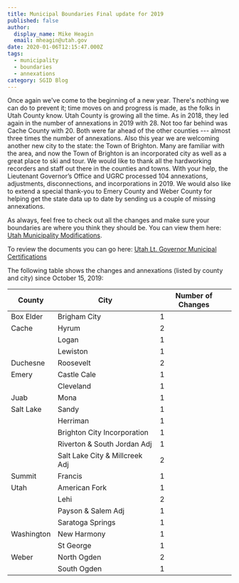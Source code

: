 ```yaml
---
title: Municipal Boundaries Final update for 2019
published: false
author:
  display_name: Mike Heagin
  email: mheagin@utah.gov
date: 2020-01-06T12:15:47.000Z
tags:
  - municipality
  - boundaries
  - annexations
category: SGID Blog
---
```


Once again we've come to the beginning of a new year. There's nothing we can do to prevent it; time moves on and progress is made, as the folks in Utah County know. Utah County is growing all the time. As in 2018, they led again in the number of annexations in 2019 with 28. Not too far behind was Cache County with 20. Both were far ahead of the other counties --- almost three times the number of annexations. Also this year we are welcoming another new city to the state: the Town of Brighton. Many are familiar with the area, and now the Town of Brighton is an incorporated city as well as a great place to ski and tour. We would like to thank all the hardworking recorders and staff out there in the counties and towns. With your help, the Lieutenant Governor’s Office and UGRC processed 104 annexations, adjustments, disconnections, and incorporations in 2019. We would also like to extend a special thank-you to Emery County and Weber County for helping get the state data up to date by sending us a couple of missing annexations.

As always, feel free to check out all the changes and make sure your boundaries are where you think they should be. You can view them here: [Utah Municipality Modifications](https://www.arcgis.com/home/webmap/viewer.html?webmap=c5ab7e0fcd514f1a9db6b8dad55bba63).

To review the documents you can go here: [Utah Lt. Governor Municipal Certifications](https://municert.utah.gov/)

The following table shows the changes and annexations (listed by county and city) since October 15, 2019:

| County     | City                           | Number of Changes |
| ---------- | ------------------------------ | ----------------- |
| Box Elder  | Brigham City                   | 1                 |
| Cache      | Hyrum                          | 2                 |
|            | Logan                          | 1                 |
|            | Lewiston                       | 1                 |
| Duchesne   | Roosevelt                      | 2                 |
| Emery      | Castle Cale                    | 1                 |
|            | Cleveland                      | 1                 |
| Juab       | Mona                           | 1                 |
| Salt Lake  | Sandy                          | 1                 |
|            | Herriman                       | 1                 |
|            | Brighton City Incorporation    | 1                 |
|            | Riverton & South Jordan Adj    | 1                 |
|            | Salt Lake City & Millcreek Adj | 2                 |
| Summit     | Francis                        | 1                 |
| Utah       | American Fork                  | 1                 |
|            | Lehi                           | 2                 |
|            | Payson & Salem Adj             | 1                 |
|            | Saratoga Springs               | 1                 |
| Washington | New Harmony                    | 1                 |
|            | St George                      | 1                 |
| Weber      | North Ogden                    | 2                 |
|            | South Ogden                    | 1                 |
